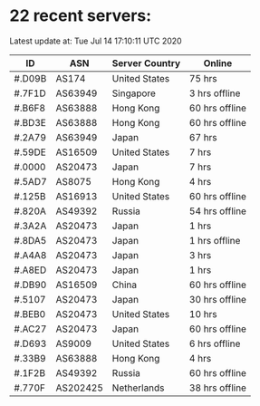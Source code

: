 # 22 recent servers:

Latest update at: Tue Jul 14 17:10:11 UTC 2020

| ID | ASN | Server Country | Online |
| -- | --- | -------------- | ------ |
| #.D09B | AS174 | United States | 75 hrs |
| #.7F1D | AS63949 | Singapore | 3 hrs offline |
| #.B6F8 | AS63888 | Hong Kong | 60 hrs offline |
| #.BD3E | AS63888 | Hong Kong | 60 hrs offline |
| #.2A79 | AS63949 | Japan | 67 hrs |
| #.59DE | AS16509 | United States | 7 hrs |
| #.0000 | AS20473 | Japan | 7 hrs |
| #.5AD7 | AS8075 | Hong Kong | 4 hrs |
| #.125B | AS16913 | United States | 60 hrs offline |
| #.820A | AS49392 | Russia | 54 hrs offline |
| #.3A2A | AS20473 | Japan | 1 hrs |
| #.8DA5 | AS20473 | Japan | 1 hrs offline |
| #.A4A8 | AS20473 | Japan | 3 hrs |
| #.A8ED | AS20473 | Japan | 1 hrs |
| #.DB90 | AS16509 | China | 60 hrs offline |
| #.5107 | AS20473 | Japan | 30 hrs offline |
| #.BEB0 | AS20473 | United States | 10 hrs |
| #.AC27 | AS20473 | Japan | 60 hrs offline |
| #.D693 | AS9009 | United States | 6 hrs offline |
| #.33B9 | AS63888 | Hong Kong | 4 hrs |
| #.1F2B | AS49392 | Russia | 60 hrs offline |
| #.770F | AS202425 | Netherlands | 38 hrs offline |


